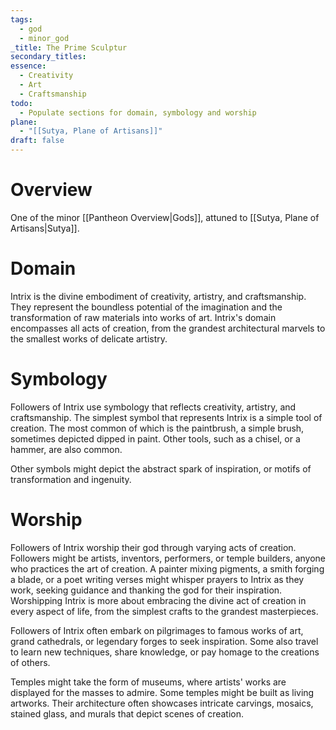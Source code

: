 ```yaml
---
tags:
  - god
  - minor_god
_title: The Prime Sculptur
secondary_titles: 
essence:
  - Creativity
  - Art
  - Craftsmanship
todo:
  - Populate sections for domain, symbology and worship
plane:
  - "[[Sutya, Plane of Artisans]]"
draft: false
---
```

# Overview
One of the minor [[Pantheon Overview|Gods]], attuned to [[Sutya, Plane of Artisans|Sutya]].
# Domain
Intrix is the divine embodiment of creativity, artistry, and craftsmanship. They represent the boundless potential of the imagination and the transformation of raw materials into works of art. Intrix's domain encompasses all acts of creation, from the grandest architectural marvels to the smallest works of delicate artistry.
# Symbology
Followers of Intrix use symbology that reflects creativity, artistry, and craftsmanship. The simplest symbol that represents Intrix is a simple tool of creation. The most common of which is the paintbrush, a simple brush, sometimes depicted dipped in paint. Other tools, such as a chisel, or a hammer, are also common.

Other symbols might depict the abstract spark of inspiration, or motifs of transformation and ingenuity.
# Worship
Followers of Intrix worship their god through varying acts of creation. Followers might be artists, inventors, performers, or temple builders, anyone who practices the art of creation. A painter mixing pigments, a smith forging a blade, or a poet writing verses might whisper prayers to Intrix as they work, seeking guidance and thanking the god for their inspiration. Worshipping Intrix is more about embracing the divine act of creation in every aspect of life, from the simplest crafts to the grandest masterpieces.

Followers of Intrix often embark on pilgrimages to famous works of art, grand cathedrals, or legendary forges to seek inspiration. Some also travel to learn new techniques, share knowledge, or pay homage to the creations of others.

Temples might take the form of museums, where artists' works are displayed for the masses to admire. Some temples might be built as living artworks. Their architecture often showcases intricate carvings, mosaics, stained glass, and murals that depict scenes of creation.